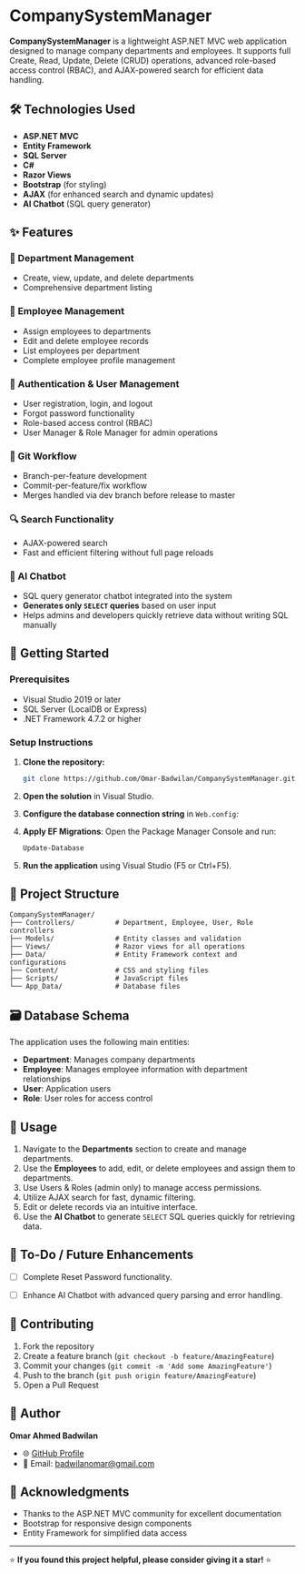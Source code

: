 # CompanySystemManager

**CompanySystemManager** is a lightweight ASP.NET MVC web application designed to manage company departments and employees. It supports full Create, Read, Update, Delete (CRUD) operations, advanced role-based access control (RBAC), and AJAX-powered search for efficient data handling.

## 🛠️ Technologies Used

- **ASP.NET MVC**
- **Entity Framework**
- **SQL Server**
- **C#**
- **Razor Views**
- **Bootstrap** (for styling)
- **AJAX** (for enhanced search and dynamic updates)
- **AI Chatbot** (SQL query generator)

## ✨ Features

### 📁 Department Management
- Create, view, update, and delete departments
- Comprehensive department listing

### 👥 Employee Management
- Assign employees to departments
- Edit and delete employee records
- List employees per department
- Complete employee profile management

### 🔑 Authentication & User Management
- User registration, login, and logout
- Forgot password functionality
- Role-based access control (RBAC)
- User Manager & Role Manager for admin operations

### 🧩 Git Workflow
- Branch-per-feature development
- Commit-per-feature/fix workflow
- Merges handled via dev branch before release to master

### 🔍 Search Functionality
- AJAX-powered search 
- Fast and efficient filtering without full page reloads
  
### 🤖 AI Chatbot
- SQL query generator chatbot integrated into the system
- **Generates only `SELECT` queries** based on user input
- Helps admins and developers quickly retrieve data without writing SQL manually

## 🚀 Getting Started

### Prerequisites
- Visual Studio 2019 or later
- SQL Server (LocalDB or Express)
- .NET Framework 4.7.2 or higher

### Setup Instructions

1. **Clone the repository:**
   ```bash
   git clone https://github.com/Omar-Badwilan/CompanySystemManager.git
   ```

2. **Open the solution** in Visual Studio.

3. **Configure the database connection string** in `Web.config`:


4. **Apply EF Migrations**: 
   Open the Package Manager Console and run:
   ```bash
   Update-Database
   ```

5. **Run the application** using Visual Studio (F5 or Ctrl+F5).

## 📁 Project Structure

```
CompanySystemManager/
├── Controllers/          # Department, Employee, User, Role controllers
├── Models/               # Entity classes and validation
├── Views/                # Razor views for all operations
├── Data/                 # Entity Framework context and configurations
├── Content/              # CSS and styling files
├── Scripts/              # JavaScript files
└── App_Data/             # Database files
```


## 🗃️ Database Schema

The application uses the following main entities:

- **Department**: Manages company departments
- **Employee**: Manages employee information with department relationships
- **User**: Application users
- **Role**: User roles for access control

## 🎯 Usage

1. Navigate to the **Departments** section to create and manage departments.
2. Use the **Employees** to add, edit, or delete employees and assign them to departments.
3. Use Users & Roles (admin only) to manage access permissions.
4. Utilize AJAX search for fast, dynamic filtering.
5. Edit or delete records via an intuitive interface.
6. Use the **AI Chatbot** to generate `SELECT` SQL queries quickly for retrieving data.


## 📌 To-Do / Future Enhancements

- [ ] Complete Reset Password functionality.
- [ ] Enhance AI Chatbot with advanced query parsing and error handling.


## 🤝 Contributing

1. Fork the repository
2. Create a feature branch (`git checkout -b feature/AmazingFeature`)
3. Commit your changes (`git commit -m 'Add some AmazingFeature'`)
4. Push to the branch (`git push origin feature/AmazingFeature`)
5. Open a Pull Request


## 👤 Author

**Omar Ahmed Badwilan**

- 🌐 [GitHub Profile](https://github.com/Omar-Badwilan)
- 📧 Email: badwilanomar@gmail.com

## 🙏 Acknowledgments

- Thanks to the ASP.NET MVC community for excellent documentation
- Bootstrap for responsive design components
- Entity Framework for simplified data access
---

⭐ **If you found this project helpful, please consider giving it a star!** ⭐
